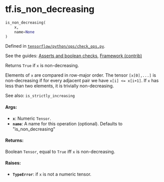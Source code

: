 <div itemscope itemtype="http://developers.google.com/ReferenceObject">
<meta itemprop="name" content="tf.is_non_decreasing" />
</div>

# tf.is_non_decreasing

``` python
is_non_decreasing(
    x,
    name=None
)
```



Defined in [`tensorflow/python/ops/check_ops.py`](https://www.tensorflow.org/code/tensorflow/python/ops/check_ops.py).

See the guides: [Asserts and boolean checks](../../../api_guides/python/check_ops.md), [Framework (contrib)](../../../api_guides/python/contrib.framework.md)

Returns `True` if `x` is non-decreasing.

Elements of `x` are compared in row-major order.  The tensor `[x[0],...]`
is non-decreasing if for every adjacent pair we have `x[i] <= x[i+1]`.
If `x` has less than two elements, it is trivially non-decreasing.

See also:  `is_strictly_increasing`

#### Args:

* <b>`x`</b>: Numeric `Tensor`.
* <b>`name`</b>: A name for this operation (optional).  Defaults to "is_non_decreasing"


#### Returns:

Boolean `Tensor`, equal to `True` iff `x` is non-decreasing.


#### Raises:

* <b>`TypeError`</b>: if `x` is not a numeric tensor.